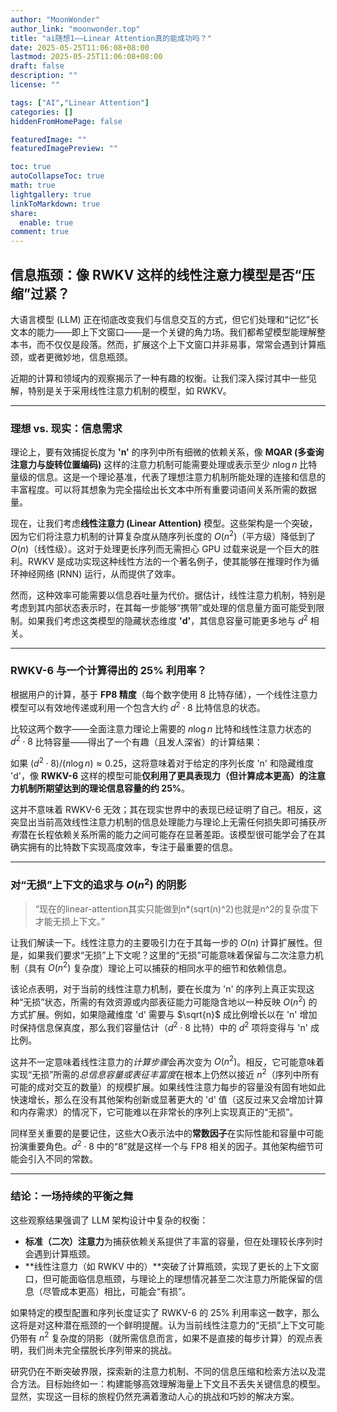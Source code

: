 ```yaml
---
author: "MoonWonder"
author_link: "moonwonder.top"
title: "ai随想1——Linear Attention真的能成功吗？"
date: 2025-05-25T11:06:08+08:00
lastmod: 2025-05-25T11:06:08+08:00
draft: false
description: ""
license: ""

tags: ["AI","Linear Attention"]
categories: []
hiddenFromHomePage: false

featuredImage: ""
featuredImagePreview: ""

toc: true
autoCollapseToc: true
math: true
lightgallery: true
linkToMarkdown: true
share:
  enable: true
comment: true
---
```



## 信息瓶颈：像 RWKV 这样的线性注意力模型是否“压缩”过紧？

大语言模型 (LLM) 正在彻底改变我们与信息交互的方式，但它们处理和“记忆”长文本的能力——即上下文窗口——是一个关键的角力场。我们都希望模型能理解整本书，而不仅仅是段落。然而，扩展这个上下文窗口并非易事，常常会遇到计算瓶颈，或者更微妙地，信息瓶颈。

近期的计算和领域内的观察揭示了一种有趣的权衡。让我们深入探讨其中一些见解，特别是关于采用线性注意力机制的模型，如 RWKV。

---

### 理想 vs. 现实：信息需求

理论上，要有效捕捉长度为 **'n'** 的序列中所有细微的依赖关系，像 **MQAR (多查询注意力与旋转位置编码)** 这样的注意力机制可能需要处理或表示至少 $n \log n$ 比特量级的信息。这是一个理论基准，代表了理想注意力机制所能处理的连接和信息的丰富程度。可以将其想象为完全描绘出长文本中所有重要词语间关系所需的数据量。

现在，让我们考虑**线性注意力 (Linear Attention)** 模型。这些架构是一个突破，因为它们将注意力机制的计算复杂度从随序列长度的 $O(n^2)$（平方级）降低到了 $O(n)$（线性级）。这对于处理更长序列而无需担心 GPU 过载来说是一个巨大的胜利。RWKV 是成功实现这种线性方法的一个著名例子，使其能够在推理时作为循环神经网络 (RNN) 运行，从而提供了效率。

然而，这种效率可能需要以信息吞吐量为代价。据估计，线性注意力机制，特别是考虑到其内部状态表示时，在其每一步能够“携带”或处理的信息量方面可能受到限制。如果我们考虑这类模型的隐藏状态维度 **'d'**，其信息容量可能更多地与 $d^2$ 相关。

---

### RWKV-6 与一个计算得出的 25% 利用率？

根据用户的计算，基于 **FP8 精度**（每个数字使用 8 比特存储），一个线性注意力模型可以有效地传递或利用一个包含大约 $d^2 \cdot 8$ 比特信息的状态。

比较这两个数字——全面注意力理论上需要的 $n \log n$ 比特和线性注意力状态的 $d^2 \cdot 8$ 比特容量——得出了一个有趣（且发人深省）的计算结果：

如果 $(d^2 \cdot 8) / (n \log n) \approx 0.25$，这将意味着对于给定的序列长度 'n' 和隐藏维度 'd'，像 **RWKV-6** 这样的模型可能**仅利用了更具表现力（但计算成本更高）的注意力机制所期望达到的理论信息容量的约 25%**。

这并不意味着 RWKV-6 无效；其在现实世界中的表现已经证明了自己。相反，这突显出当前高效线性注意力机制的信息处理能力与理论上无需任何损失即可捕获*所有*潜在长程依赖关系所需的能力之间可能存在显著差距。该模型很可能学会了在其确实拥有的比特数下实现高度效率，专注于最重要的信息。

---

### 对“无损”上下文的追求与 $O(n^2)$ 的阴影

> “现在的linear-attention其实只能做到n*(sqrt(n)^2)也就是n^2的复杂度下才能无损上下文。”

让我们解读一下。线性注意力的主要吸引力在于其每一步的 $O(n)$ 计算扩展性。但是，如果我们要求“无损”上下文呢？这里的“无损”可能意味着保留与二次注意力机制（具有 $O(n^2)$ 复杂度）理论上可以捕获的相同水平的细节和依赖信息。

该论点表明，对于当前的线性注意力机制，要在长度为 'n' 的序列上真正实现这种“无损”状态，所需的有效资源或内部表征能力可能隐含地以一种反映 $O(n^2)$ 的方式扩展。例如，如果隐藏维度 'd' 需要与 $\sqrt{n}$ 成比例增长以在 'n' 增加时保持信息保真度，那么我们容量估计（$d^2 \cdot 8$ 比特）中的 $d^2$ 项将变得与 'n' 成比例。

这并不一定意味着线性注意力的*计算步骤*会再次变为 $O(n^2)$。相反，它可能意味着实现“无损”所需的*总信息容量或表征丰富度*在根本上仍然以接近 $n^2$（序列中所有可能的成对交互的数量）的规模扩展。如果线性注意力每步的容量没有固有地如此快速增长，那么在没有其他架构创新或显著更大的 'd' 值（这反过来又会增加计算和内存需求）的情况下，它可能难以在非常长的序列上实现真正的“无损”。

同样至关重要的是要记住，这些大O表示法中的**常数因子**在实际性能和容量中可能扮演重要角色。$d^2 \cdot 8$ 中的“8”就是这样一个与 FP8 相关的因子。其他架构细节可能会引入不同的常数。

---

### 结论：一场持续的平衡之舞

这些观察结果强调了 LLM 架构设计中复杂的权衡：

* **标准（二次）注意力**为捕获依赖关系提供了丰富的容量，但在处理较长序列时会遇到计算瓶颈。
* **线性注意力（如 RWKV 中的）**突破了计算瓶颈，实现了更长的上下文窗口，但可能面临信息瓶颈，与理论上的理想情况甚至二次注意力所能保留的信息（尽管成本更高）相比，可能会“有损”。

如果特定的模型配置和序列长度证实了 RWKV-6 的 25% 利用率这一数字，那么这将是对这种潜在瓶颈的一个鲜明提醒。认为当前线性注意力的“无损”上下文可能仍带有 $n^2$ 复杂度的阴影（就所需信息而言，如果不是直接的每步计算）的观点表明，我们尚未完全摆脱长序列带来的挑战。

研究仍在不断突破界限，探索新的注意力机制、不同的信息压缩和检索方法以及混合方法。目标始终如一：构建能够高效理解海量上下文且不丢失关键信息的模型。显然，实现这一目标的旅程仍然充满着激动人心的挑战和巧妙的解决方案。
